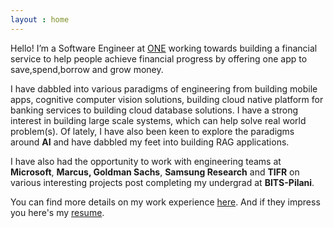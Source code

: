 ```yaml
---
layout : home
---
```

Hello! I’m a Software Engineer at [ONE](https://www.one.app/) working towards building a financial service to help people achieve financial progress by offering one app to save,spend,borrow and grow money.

I have dabbled into various paradigms of engineering from building mobile apps, cognitive computer vision solutions, building cloud native platform for banking services to building cloud database solutions. I have a strong interest in building large scale systems, which can help solve real world problem(s). Of lately, I have also been keen to explore the paradigms around **AI** and have dabbled my feet into building RAG applications.

I have also had the opportunity to work with engineering teams at **Microsoft**, **Marcus, Goldman Sachs**, **Samsung Research** and **TIFR** on various interesting projects post completing my undergrad at **BITS-Pilani**.

You can find more details on my work experience [here](./experience). And if they impress you here's my [resume](./resume.pdf).
